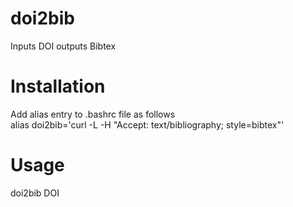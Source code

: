 # doi2bib
Inputs DOI outputs Bibtex

# Installation
Add alias entry to .bashrc file as follows    
alias doi2bib='curl -L -H "Accept: text/bibliography; style=bibtex"'

# Usage
doi2bib DOI

